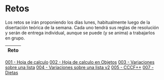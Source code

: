 # Retos

Los retos se irán proponiendo los días lunes, habitualmente luego de la disertación teórica de la semana. Cada uno tendrá sus reglas de resolución y serán de entrega individual, aunque se puede (y se anima) a trabajarlos en grupo.

|Reto|
|-|
[001 - Hoja de calculo](001-HojaDeCalculo/README.md)
[002 - Hoja de calculo en Objetos](002-HojaDeCalculo/README.md)
[003 - Variaciones sobre una lista](003-ListaSimple/README.md)
[004 - Variaciones sobre una lista v2](004-ListaSimplev2/README.md)
[005 - CCCF++](005-CCCF/README.md)
[007 - Dietas](007-Dietas/README.md)